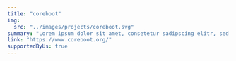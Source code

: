 ```yaml
---
title: "coreboot"
img:
  src: "../images/projects/coreboot.svg"
summary: "Lorem ipsum dolor sit amet, consetetur sadipscing elitr, sed diam nonumy eirmod tempor invidunt ut labore et dolore magna aliquyam."
link: "https://www.coreboot.org/"
supportedByUs: true
---
```


